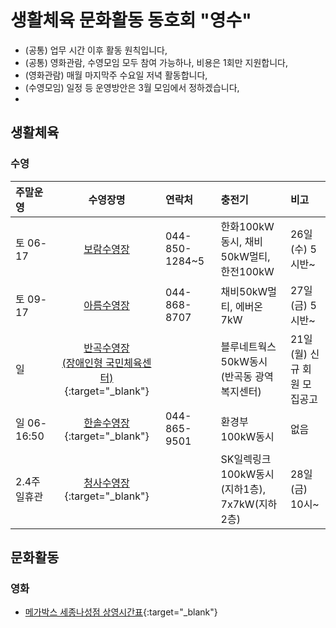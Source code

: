 # 생활체육 문화활동 동호회 "영수"  
- (공통) 업무 시간 이후 활동 원칙입니다,  
- (공통) 영화관람, 수영모임 모두 참여 가능하나, 비용은 1회만 지원합니다,  
- (영화관람) 매월 마지막주 수요일 저녁 활동합니다,  
- (수영모임) 일정 등 운영방안은 3월 모임에서 정하겠습니다,  
-   
## 생활체육
### 수영

| 주말운영 | 수영장명 | 연락처 | 충전기 | 비고 |  
|:--------|:--------:|:------|:------|:------|
| 토 06-17 | <a href="https://www.sjfmc.or.kr/boram.do" target="_blank" rel="noopener noreferrer">보람수영장</a> | 044-850-1284~5 | 한화100kW동시, 채비50kW멀티,<br>한전100kW | 26일(수) 5시반~ |
| 토 09-17 | <a href="https://www.sj-sporex.co.kr/m01/1/" target="_blank" rel="noopener noreferrer">아름수영장</a> | 044-868-8707 | 채비50kW멀티, 에버온7kW | 27일(금) 5시반~ |
| 일  | [반곡수영장<br>(장애인형 국민체육센터)](https://www.sjfmc.or.kr/pc.do){:target="_blank"} |  | 블루네트웍스50kW동시<br>(반곡동 광역복지센터) | 21일(월) 신규 회원 모집공고 |
| 일 06-16:50 | [한솔수영장](https://www.sj-sporex.co.kr/m0110004/1/){:target="_blank"} | 044-865-9501 | 환경부100kW동시 | 없음 |
| 2.4주 일휴관 | [청사수영장](https://www.sjcs-sporex.co.kr/){:target="_blank"} |  | SK일렉링크100kW동시(지하1층),<br>7x7kW(지하2층) | 28일(금) 10시~ |

## 문화활동
### 영화
- [메가박스 세종나성점 상영시간표](https://www.megabox.co.kr/booking/timetable){:target="_blank"}  
